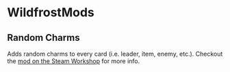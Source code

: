 # WildfrostMods
## Random Charms
Adds random charms to every card (i.e. leader, item, enemy, etc.).
Checkout the [mod on the Steam Workshop](https://steamcommunity.com/sharedfiles/filedetails/?id=3362860167) for more info.

